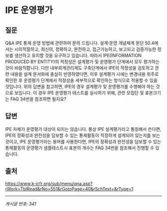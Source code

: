 # IPE 운영평가

## 질문
Q&A IPE 통제 운영 방법에 관련하여 문의 드립니다.
설계·운영 개념체계 문단 50.4에서는 시의적절하고, 최신의, 정확하고, 완전하고, 접근가능하고, 보고되고 검증가능한 정보를 생산하고 유지할 것을 요구하고 있습니다. 따라서 IPE(INFORMATION PRODUCED BY ENTITY)의 적정성은 설계평가 및 운영평가 단계에서 모두 평가하는 것이 바람직합니다.
다만 내부회계관리제도 구축단계에서 IPE의 적정성을 검토하고 관련 내용을 설계 문서화에 충실히 반영하였다면, 이후 설계평가 시에는 변경내용 위주로 확인한 후 운영평가 단계에서 적정성을 세부적으로 확인하는 방식으로 적용할 수 있을 것입니다.
위의 답변을 참고하면, IPE의 경우 설계평가 및 운영평가를 수행해야 하는 것으로 보입니다.
이 경우 IPE 운영평가 테스트를 실시하기 위해, 관련 모집단 및 표본크기는 FAQ 34번을 참조하면 될지요?

## 답변
IPE 자체가 운영평가 대상이 되지는 않습니다. 통상 IPE 설계평가라고 통칭해서 쓴다면, IPE의 정확성과 완전성을 담보할 수 있는 통제활동이 적정하게 설계되어 있는지를 보는 것이고, IPE 운영평가라는 용어를 사용한다면, IPE의 정확성과 완전성을 담보할 수 있는 통제활동의 운영평가 샘플테스트시 표본의 개수는 FAQ 34번을 참조해서 진행할 수 있습니다.

## 출처
https://www.k-icfr.org/sub/menu/qna.asp?rWork=TblRead&rNo=551&rGotoPage=40&rSchText=&rType=1

---
*게시글 번호: 341*
